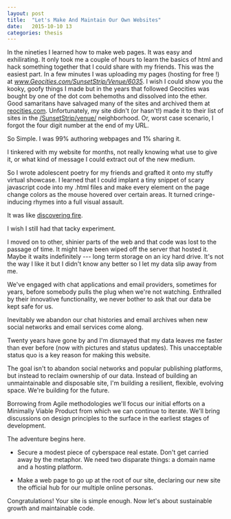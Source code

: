 ```yaml
---
layout: post
title:  "Let's Make And Maintain Our Own Websites"
date:   2015-10-10 13
categories: thesis
---
```


In the nineties I learned how to make web pages.
It was easy and exhilirating.
It only took me a couple of hours to learn the basics of html and hack something together that I could share with my friends.
This was the easiest part.
In a few minutes I was uploading my pages (hosting for free !) at *www.Geocities.com/SunsetStrip/Venue/6035*.
I wish I could show you the kooky, goofy things I made but in the years that followed Geocities was bought by one of the dot com behemoths and dissolved into the ether.
Good samaritans have salvaged many of the sites and archived them at [reocities.com][].
Unfortunately, my site didn't (or hasn't!) made it to their list of sites in the [/SunsetStrip/venue/][] neighborhood.
Or, worst case scenario, I forgot the four digit number at the end of my URL.

[reocities.com]: http://www.reocities.com/
[/SunsetStrip/venue/]: http://www.reocities.com/SunsetStrip/venue/

So Simple. I was 99% authoring webpages and 1% sharing it.


I tinkered with my website for months, not really knowing what use to give it, or what kind of message I could extract out of the new medium.

So I wrote adolescent poetry for my friends and grafted it onto my stuffy virtual showcase. I learned that I could implant a tiny snippet of scary javascript code into my .html files and make every element on the page change colors as the mouse hovered over certain areas. It turned cringe-inducing rhymes into a full visual assault.

It was like [discovering fire][Quora].

[Quora]: http://qr.ae/R4x2WA "I suck at programming, but I love it. What should I do?"

I wish I still had that tacky experiment.

I moved on to other, shinier parts of the web and that code was lost to the passage of time. It might have been wiped off the server that hosted it. Maybe it waits indefinitely --- long term storage on an icy hard drive. It's not the way I like it but I didn't know any better so I let my data slip away from me.

We've engaged with chat applications and email providers, sometimes for years, before somebody pulls the plug when we're not watching. Enthralled by their innovative functionality, we never bother to ask that our data be kept safe for us.

Inevitably we abandon our chat histories and email archives when new social networks and email services come along.

Twenty years have gone by and I'm dismayed that my data leaves me faster than ever before (now with pictures and status updates). This unacceptable status quo is a key reason for making this website.

The goal isn't to abandon social networks and popular publishing platforms, but instead to reclaim ownership of our data. Instead of building an unmaintainable and disposable site, I'm building a resilient, flexible, evolving space. We're building for the future.

Borrowing from Agile methodologies we'll focus our initial efforts on a Minimally Viable Product from which we can continue to iterate. We'll bring discussions on design principles to the surface in the earliest stages of development.

The adventure begins here.

- Secure a modest piece of cyberspace real estate. Don't get carried away by the metaphor. We need two disparate things: a domain name and a hosting platform.

- Make a web page to go up at the root of our site, declaring our new site the official hub for our multiple online personas.
<!-- - Here, the IndieWeb movement has tread before. -->

Congratulations! Your site is simple enough. Now let's about sustainable growth and maintainable code.
